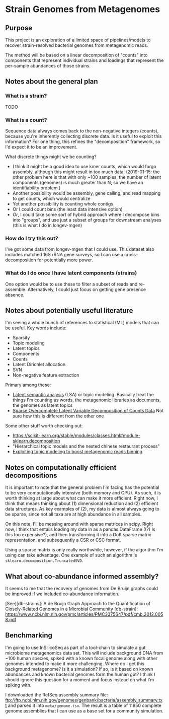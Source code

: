 # Strain Genomes from Metagenomes

## Purpose

This project is an exploration of a limited space of pipelines/models to
recover strain-resolved bacterial genomes from metagenomic reads.

The method will be based on a linear decomposition of "counts" into
components that represent individual strains and loadings that represent
the per-sample abundances of those strains.

## Notes about the general plan

### What is a strain?

TODO

### What is a count?

Sequence data always comes back to the non-negative integers (counts),
because you're inherently collecting discrete data.
Is it useful to exploit this information?
For one thing, this refines the "decomposition" framework, so I'd expect it to
be an improvement.

What discrete things might we be counting?

-   I think it might be a good idea to use kmer counts, which would forgo assembly,
    although this might result in too much data. (2019-01-15: the other
    problem here is that with only ~100 samples, the number of latent
    components (genomes) is much greater than N, so we have an identifiability
    problem.)
-   Another possibility would be assembly, gene calling, and read mapping to get
    counts, which would centralize
-   Yet another possibility is counting whole contigs
-   Or I could count bins (the least data intensive option)
-   _Or_, I could take some sort of hybrid approach where I decompose
    bins into "groups", and use just a subset of groups for downstream
    analyses (this is what I do in longev-mgen)

### How do I try this out?

I've got some data from longev-mgen that I could use.  This dataset also includes
matched 16S rRNA gene surveys, so I can use a cross-decomposition for potentially
more power.

### What do I do once I have latent components (strains)

One option would be to use these to filter a subset of reads and re-assemble.
Alternatively, I could just focus on getting gene presence absence.

## Notes about potentially useful literature

I'm seeing a whole bunch of references to statistical (ML) models that can be useful.
Key words include:

-   Sparsity
-   Topic modeling
-   Latent topics
-   Components
-   Counts
-   Latent Dirichlet allocation
-   SVN
-   Non-negative feature extraction

Primary among these:

-   [Latent semantic analysis](https://www.cs.cmu.edu/~jgc/publication/PublicationPDF/Sparse_Latent_Semantic_Analysis.pdf)
    (LSA) or topic modeling.  Basically treat the things I'm counting as words, the
    metagenomic libraries as documents,
    the genomes as latent topics
-   [Sparse Overcomplete Latent Variable Decomposition of Counts Data](https://paris.cs.illinois.edu/pubs/final_nips2007.pdf)
    Not sure how this is different from the other one

Some other stuff worth checking out:

-   https://scikit-learn.org/stable/modules/classes.html#module-sklearn.decomposition
-   "Hierarchical topic models and the nested chinese restaurant process"
-   [Exploiting topic modeling to boost metagenomic reads binning][lda-binning]

[lda-binning]: https://www.ncbi.nlm.nih.gov/pmc/articles/PMC4402587/pdf/1471-2105-16-S5-S2.pdf

## Notes on computationally efficient decompositions

It is important to note that the general problem I'm facing has
the potential to be very computationally intensive (both memory and CPU).
As such, it is worth thinking at large about what can make it more efficient.
Right now, I think that means thinking about (1) dimensional reduction
and (2) efficient data structures.
As key examples of (2), my data is almost always going to be sparse,
since not all taxa are at high abundance in all samples.

On this note, I'll be messing around with sparse matrices in scipy.
Right now, I think that entails loading my data in as a pandas DataFrame
((?) Is this too expensive?), and then transforming it into a DoK
sparse matrix representation, and subsequently a CSR or CSC format.

Using a sparse matrix is only really worthwhile, however, if the algorithm I'm using
can take advantage.
One example of such an algorithm is `sklearn.decomposition.TruncatedSVD`.

## What about co-abundance informed assembly?

It seems to me that the recovery of genomes from De Bruijn graphs
could be improved if we included co-abundance information.

[See][db-strains]: A de Bruijn Graph Approach to the Quantification
of Closely-Related Genomes in a Microbial Community
[db-strain]: https://www.ncbi.nlm.nih.gov/pmc/articles/PMC3375647/pdf/cmb.2012.0058.pdf

## Benchmarking

I'm going to use InSilicoSeq as part of a tool-chain to simulate a gut
microbiome metagenomics data set.
This will include background DNA from ~100 human species, spiked with
a known focal genome along with other genomes intended to make it more challenging.
Where do I get this background metagenome?
Is it a simulation?  If so, is it based on known abundances and known bacterial
genomes form the human gut?
I think I should ignore this question for a moment and focus instead on
what I'm spiking with.

I downloaded the RefSeq assembly summary file:
<ftp://ftp.ncbi.nlm.nih.gov/genomes/genbank/bacteria/assembly_summary.txt>
and parsed it into `meta/genome.tsv`.
The result is a table of 11950 complete genome assemblies that I can use
as a base set for a community simulation.
